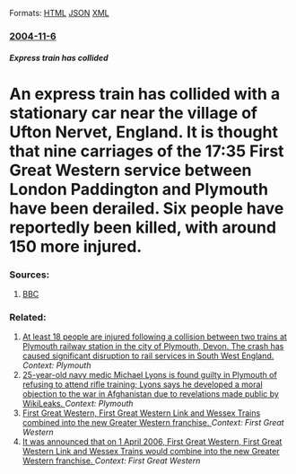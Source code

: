 
Formats: [HTML](/news/2004/11/6/an-express-train-has-collided-with-a-stationary-car-near-the-village-of-ufton-nervet-england-it-is-thought-that-nine-carriages-of-the-17.html)  [JSON](/news/2004/11/6/an-express-train-has-collided-with-a-stationary-car-near-the-village-of-ufton-nervet-england-it-is-thought-that-nine-carriages-of-the-17.json)  [XML](/news/2004/11/6/an-express-train-has-collided-with-a-stationary-car-near-the-village-of-ufton-nervet-england-it-is-thought-that-nine-carriages-of-the-17.xml)  

### [2004-11-6](/news/2004/11/6/index.md)

##### Express train has collided
#  An express train has collided with a stationary car near the village of Ufton Nervet, England. It is thought that nine carriages of the 17:35 First Great Western service between London Paddington and Plymouth have been derailed. Six people have reportedly been killed, with around 150 more injured. 




### Sources:

1. [BBC](http://news.bbc.co.uk/1/hi/uk/3989277.stm)

### Related:

1. [At least 18 people are injured following a collision between two trains at Plymouth railway station in the city of Plymouth, Devon. The crash has caused significant disruption to rail services in South West England. ](/news/2016/04/3/at-least-18-people-are-injured-following-a-collision-between-two-trains-at-plymouth-railway-station-in-the-city-of-plymouth-devon-the-cras.md) _Context: Plymouth_
2. [25-year-old navy medic Michael Lyons is found guilty in Plymouth of refusing to attend rifle training; Lyons says he developed a moral objection to the war in Afghanistan due to revelations made public by WikiLeaks. ](/news/2011/07/5/25-year-old-navy-medic-michael-lyons-is-found-guilty-in-plymouth-of-refusing-to-attend-rifle-training-lyons-says-he-developed-a-moral-objec.md) _Context: Plymouth_
3. [ First Great Western, First Great Western Link and Wessex Trains combined into the new Greater Western franchise. ](/news/2006/04/1/first-great-western-first-great-western-link-and-wessex-trains-combined-into-the-new-greater-western-franchise.md) _Context: First Great Western_
4. [ It was announced that on 1 April 2006, First Great Western, First Great Western Link and Wessex Trains would combine into the new Greater Western franchise. ](/news/2005/12/13/it-was-announced-that-on-1-april-2006-first-great-western-first-great-western-link-and-wessex-trains-would-combine-into-the-new-greater-w.md) _Context: First Great Western_
